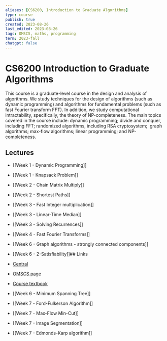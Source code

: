 ```yaml
---
aliases: [CS6200, Introduction to Graduate Algorithms]
type: course
publish: true
created: 2023-08-26
last_edited: 2023-08-26
tags: OMSCS, maths, programming
term: 2023-fall
chatgpt: false
---
```

# CS6200 Introduction to Graduate Algorithms

This course is a graduate-level course in the design and analysis of algorithms. We study techniques for the design of algorithms (such as dynamic programming) and algorithms for fundamental problems (such as fast Fourier transform FFT). In addition, we study computational intractability, specifically, the theory of NP-completeness. The main topics covered in the course include: dynamic programming; divide and conquer, including FFT; randomized algorithms, including RSA cryptosystem;  graph algorithms; max-flow algorithms; linear programming; and NP-completeness.

## Lectures

- [[Week 1 - Dynamic Programming]]
- [[Week 1 - Knapsack Problem]]
- [[Week 2 - Chain Matrix Multiply]]
- [[Week 2 - Shortest Paths]]
- [[Week 3 - Fast Integer multiplication]]
- [[Week 3 - Linear-Time Median]]
- [[Week 3 - Solving Recurrences]]
- [[Week 4 - Fast Fourier Transforms]]
- [[Week 6 - Graph algorithms - strongly connected components]]
- [[Week 6 - 2-Satisfiability]]## Links

- [Central](https://www.omscentral.com/courses/introduction-to-graduate-algorithms/reviews)
- [OMSCS page](https://omscs.gatech.edu/cs-6515-intro-graduate-algorithms)
- [Course textbook](http://algorithmics.lsi.upc.edu/docs/Dasgupta-Papadimitriou-Vazirani.pdf)
- [[Week 6 - Minimum Spanning Tree]]
- [[Week 7 - Ford-Fulkerson Algorithm]]
- [[Week 7 - Max-Flow Min-Cut]]
- [[Week 7 - Image Segmentation]]
- [[Week 7 - Edmonds-Karp algorithm]]